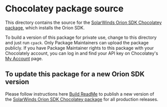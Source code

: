 # Chocolatey package source

This directory contains the source for the [SolarWinds Orion SDK Chocolatey package](https://chocolatey.org/packages/orionsdk), which installs the Orion SDK.

To build a version of this package for private use, change to this directory and just run `cpack`. Only Package Maintainers can upload the package publicly. If you have Package Maintainer rights to this package with your Chocolately account, you can log in and find your API key on Chocolatey's [My Account](https://chocolatey.org/account) page.

## To update this package for a new Orion SDK version

Please follow instructions here [Build ReadMe](https://github.com/solarwinds/orionsdk-build) to publish a new version of the [SolarWinds Orion SDK Chocolatey package](https://community.chocolatey.org/packages/orionsdk) for all production releases.
